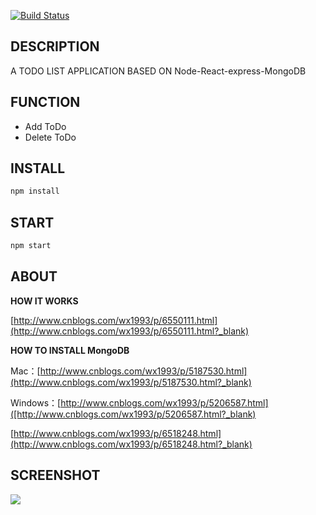 [![Build Status](https://travis-ci.org/grr6525/Node-React-MongoDB-TodoList.svg?branch=master)](https://travis-ci.org/grr6525/Node-React-MongoDB-TodoList)

## DESCRIPTION
A TODO LIST APPLICATION BASED ON Node-React-express-MongoDB


## FUNCTION

- Add ToDo
- Delete ToDo

## INSTALL
```js
npm install
```

## START

```js
npm start
```

## ABOUT

**HOW IT WORKS**

[http://www.cnblogs.com/wx1993/p/6550111.html](http://www.cnblogs.com/wx1993/p/6550111.html?_blank)
 
**HOW TO INSTALL MongoDB**

Mac：[http://www.cnblogs.com/wx1993/p/5187530.html](http://www.cnblogs.com/wx1993/p/5187530.html?_blank)

Windows：[http://www.cnblogs.com/wx1993/p/5206587.html]([http://www.cnblogs.com/wx1993/p/5206587.html?_blank)

[http://www.cnblogs.com/wx1993/p/6518248.html](http://www.cnblogs.com/wx1993/p/6518248.html?_blank)

## SCREENSHOT
![](https://camo.githubusercontent.com/3e21821d6a9aefbbdf9b0b3625ae5e6c4e0338d2/687474703a2f2f696d61676573323031352e636e626c6f67732e636f6d2f626c6f672f3738313436342f3230313730332f3738313436342d32303137303332303134323332393533332d313631373830363535362e706e67)
